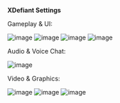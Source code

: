 **XDefiant Settings**

Gameplay & UI:

![image](https://user-images.githubusercontent.com/110115707/233871607-23b95524-322a-4eb0-8477-3047cdb6cfa2.png)
![image](https://user-images.githubusercontent.com/110115707/233871630-5d78e9a4-8b31-420d-9283-b2617ecda4ec.png)
![image](https://user-images.githubusercontent.com/110115707/233871647-56e06ca1-d0f1-4808-a054-0387f82c6e64.png)
![image](https://user-images.githubusercontent.com/110115707/233871659-31f0f88c-40f1-4b92-ad3e-082b41a83b99.png)

Audio & Voice Chat:

![image](https://user-images.githubusercontent.com/110115707/233871743-eca7f8d4-0e70-4f63-8b75-e92843cd57c5.png)

Video & Graphics:

![image](https://user-images.githubusercontent.com/110115707/233871850-ee89a1d7-a295-4895-ab78-583eb97ad66e.png)
![image](https://user-images.githubusercontent.com/110115707/233871883-5c5b699f-f7e1-4ed0-a21c-e4ee6efc2440.png)
![image](https://user-images.githubusercontent.com/110115707/233871902-3d70c63a-a465-4a06-9179-75ec499b0bba.png)
